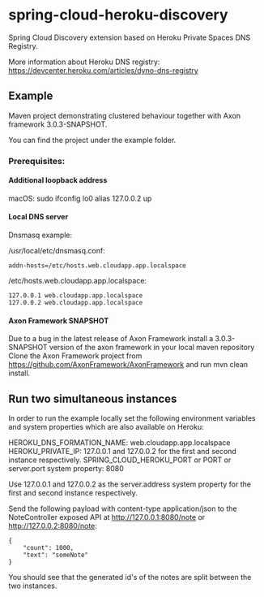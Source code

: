 # spring-cloud-heroku-discovery

Spring Cloud Discovery extension based on Heroku Private Spaces DNS Registry.

More information about Heroku DNS registry: https://devcenter.heroku.com/articles/dyno-dns-registry

## Example
Maven project demonstrating clustered behaviour together with Axon framework 3.0.3-SNAPSHOT.

You can find the project under the example folder.

### Prerequisites:
#### Additional loopback address
macOS:
sudo ifconfig lo0 alias 127.0.0.2 up

#### Local DNS server
Dnsmasq example:

/usr/local/etc/dnsmasq.conf:
```
addn-hosts=/etc/hosts.web.cloudapp.app.localspace
```
/etc/hosts.web.cloudapp.app.localspace:
```
127.0.0.1 web.cloudapp.app.localspace
127.0.0.2 web.cloudapp.app.localspace
```

#### Axon Framework SNAPSHOT
Due to a bug in the latest release of Axon Framework install a 3.0.3-SNAPSHOT version of the axon framework in your local maven repository
Clone the Axon Framework project from https://github.com/AxonFramework/AxonFramework and run mvn clean install.

## Run two simultaneous instances 

In order to run the example locally set the following environment variables and system properties which are also available on Heroku:

HEROKU_DNS_FORMATION_NAME: web.cloudapp.app.localspace
HEROKU_PRIVATE_IP: 127.0.0.1 and 127.0.0.2 for the first and second instance respectively.
SPRING_CLOUD_HEROKU_PORT or PORT or server.port system property: 8080

Use 127.0.0.1 and 127.0.0.2 as the server.address system property for the first and second instance respectively.

Send the following payload with content-type application/json to the NoteController exposed API at http://127.0.0.1:8080/note or http://127.0.0.2:8080/note:
```
{
	"count": 1000,
	"text": "someNote"
}
```

You should see that the generated id's of the notes are split between the two instances.